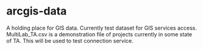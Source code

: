 # arcgis-data
A holding place for GIS data.
Currently test dataset for GIS services access.
MultiLab_TA.csv is a demonstration file of projects currently in some state of TA. This will be used to test connection service.

